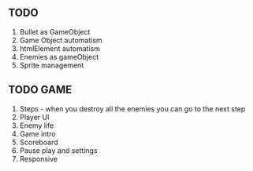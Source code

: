 ## TODO

1. Bullet as GameObject
2. Game Object automatism
3. htmlElement automatism
4. Enemies as gameObject
5. Sprite management

## TODO GAME

1. Steps - when you destroy all the enemies you can go to the next step
2. Player UI
3. Enemy life
4. Game intro
5. Scoreboard
6. Pause play and settings
7. Responsive
